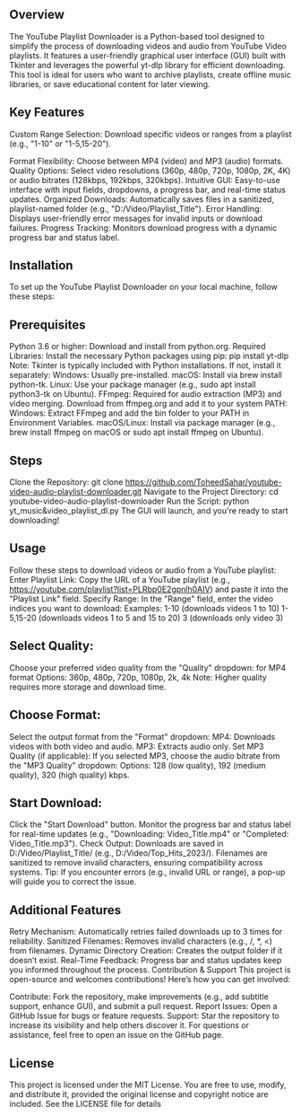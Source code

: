 ﻿## Overview
The YouTube Playlist Downloader is a Python-based tool designed to simplify the process of downloading videos and audio from YouTube Video playlists. It features a user-friendly graphical user interface (GUI) built with Tkinter and leverages the powerful yt-dlp library for efficient downloading. This tool is ideal for users who want to archive playlists, create offline music libraries, or save educational content for later viewing.

## Key Features
Custom Range Selection: Download specific videos or ranges from a playlist (e.g., "1-10" or "1-5,15-20").

Format Flexibility: Choose between MP4 (video) and MP3 (audio) formats.
Quality Options: Select video resolutions (360p, 480p, 720p, 1080p, 2K, 4K) or audio bitrates (128kbps, 192kbps, 320kbps).
Intuitive GUI: Easy-to-use interface with input fields, dropdowns, a progress bar, and real-time status updates.
Organized Downloads: Automatically saves files in a sanitized, playlist-named folder (e.g., "D:/Video/Playlist_Title").
Error Handling: Displays user-friendly error messages for invalid inputs or download failures.
Progress Tracking: Monitors download progress with a dynamic progress bar and status label.


## Installation
To set up the YouTube Playlist Downloader on your local machine, follow these steps:

## Prerequisites
Python 3.6 or higher: Download and install from python.org.
Required Libraries: Install the necessary Python packages using pip:
pip install yt-dlp
Note: Tkinter is typically included with Python installations. If not, install it separately:
Windows: Usually pre-installed.
macOS: Install via brew install python-tk.
Linux: Use your package manager (e.g., sudo apt install python3-tk on Ubuntu).
FFmpeg: Required for audio extraction (MP3) and video merging. Download from ffmpeg.org and add it to your system PATH:
Windows: Extract FFmpeg and add the bin folder to your PATH in Environment Variables.
macOS/Linux: Install via package manager (e.g., brew install ffmpeg on macOS or sudo apt install ffmpeg on Ubuntu).


## Steps
Clone the Repository:
git clone https://github.com/ToheedSahar/youtube-video-audio-playlist-downloader.git
Navigate to the Project Directory:
cd youtube-video-audio-playlist-downloader
Run the Script:
python yt_music&video_playlist_dl.py
The GUI will launch, and you're ready to start downloading!

## Usage
Follow these steps to download videos or audio from a YouTube playlist:
Enter Playlist Link:
Copy the URL of a YouTube playlist (e.g., https://youtube.com/playlist?list=PLRbp0E2gpnlh0AIV) and paste it into the "Playlist Link" field.
Specify Range:
In the "Range" field, enter the video indices you want to download:
Examples:
1-10 (downloads videos 1 to 10)
1-5,15-20 (downloads videos 1 to 5 and 15 to 20)
3 (downloads only video 3)

## Select Quality:
Choose your preferred video quality from the "Quality" dropdown:
for MP4 format Options: 360p, 480p, 720p, 1080p, 2k, 4k
Note: Higher quality requires more storage and download time.

## Choose Format:
Select the output format from the "Format" dropdown:
MP4: Downloads videos with both video and audio.
MP3: Extracts audio only.
Set MP3 Quality (if applicable):
If you selected MP3, choose the audio bitrate from the "MP3 Quality" dropdown:
Options: 128 (low quality), 192 (medium quality), 320 (high quality) kbps.

## Start Download:
Click the "Start Download" button.
Monitor the progress bar and status label for real-time updates (e.g., "Downloading: Video_Title.mp4" or "Completed: Video_Title.mp3").
Check Output:
Downloads are saved in D:/Video/Playlist_Title/ (e.g., D:/Video/Top_Hits_2023/).
Filenames are sanitized to remove invalid characters, ensuring compatibility across systems.
Tip: If you encounter errors (e.g., invalid URL or range), a pop-up will guide you to correct the issue.

## Additional Features
Retry Mechanism: Automatically retries failed downloads up to 3 times for reliability.
Sanitized Filenames: Removes invalid characters (e.g., /, *, <) from filenames.
Dynamic Directory Creation: Creates the output folder if it doesn’t exist.
Real-Time Feedback: Progress bar and status updates keep you informed throughout the process.
Contribution & Support
This project is open-source and welcomes contributions! Here’s how you can get involved:

Contribute: Fork the repository, make improvements (e.g., add subtitle support, enhance GUI), and submit a pull request.
Report Issues: Open a GitHub Issue for bugs or feature requests.
Support: Star the repository to increase its visibility and help others discover it.
For questions or assistance, feel free to open an issue on the GitHub page.

## License
This project is licensed under the MIT License. You are free to use, modify, and distribute it, provided the original license and copyright notice are included. See the LICENSE file for details
